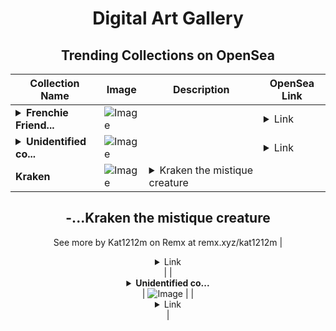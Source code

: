 <div align="center">

# Digital Art Gallery

## Trending Collections on OpenSea

| Collection Name                       | Image                                                                                     | Description                       | OpenSea Link                                                                                          |
|---------------------------------------|-------------------------------------------------------------------------------------------|-----------------------------------|--------------------------------------------------------------------------------------------------------|
| **<details><summary>Frenchie Friend...</summary>Frenchie Friends</details>** | ![Image](https://i.seadn.io/s/raw/files/cfb1a76787aa127eb5f658717ca4201a.png?w=500&auto=format?w=200&auto=format) |  | <details><summary>Link</summary>[Frenchie Friends](https://opensea.io/collection/frenchie-friends-3)</details> |
| **<details><summary>Unidentified co...</summary>Unidentified contract 86f4bd0f-281d-4828-8ea3-b50080946193</details>** | ![Image](https://i.seadn.io/s/raw/files/e9acf51ddce687ccf33c485e916aec1b.jpg?w=500&auto=format?w=200&auto=format) |  | <details><summary>Link</summary>[Unidentified contract 86f4bd0f-281d-4828-8ea3-b50080946193](https://opensea.io/collection/unidentified-contract-86f4bd0f-281d-4828-8ea3-b500)</details> |
| **Kraken** | ![Image](https://i.seadn.io/s/raw/files/68b10eaaaf77660fed889ae2ea813b81.png?w=500&auto=format?w=200&auto=format) | <details><summary>Kraken the mistique creature
-...</summary>Kraken the mistique creature
--
See more by Kat1212m on Remx at remx.xyz/kat1212m</details> | <details><summary>Link</summary>[Kraken](https://opensea.io/collection/kraken-70)</details> |
| **<details><summary>Unidentified co...</summary>Unidentified contract 0fa74fb8-860d-4e6a-a0cf-e39a035d0963</details>** | ![Image](https://i.seadn.io/s/raw/files/e9acf51ddce687ccf33c485e916aec1b.jpg?w=500&auto=format?w=200&auto=format) |  | <details><summary>Link</summary>[Unidentified contract 0fa74fb8-860d-4e6a-a0cf-e39a035d0963](https://opensea.io/collection/unidentified-contract-0fa74fb8-860d-4e6a-a0cf-e39a)</details> |

</div>